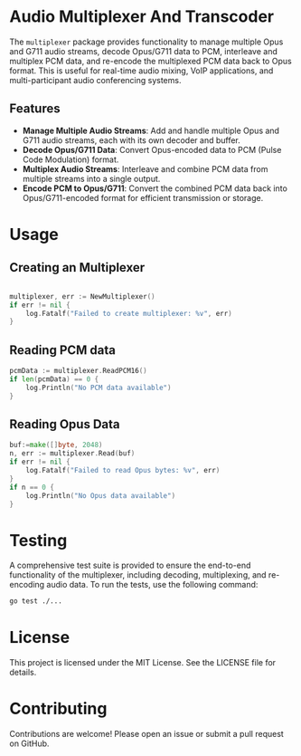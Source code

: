 # Audio Multiplexer And Transcoder

The `multiplexer` package provides functionality to manage multiple Opus and G711 audio streams, decode Opus/G711 data to PCM, interleave and multiplex PCM data, and re-encode the multiplexed PCM data back to Opus format. This is useful for real-time audio mixing, VoIP applications, and multi-participant audio conferencing systems.

## Features

- **Manage Multiple Audio Streams**: Add and handle multiple Opus and G711 audio streams, each with its own decoder and buffer.
- **Decode Opus/G711 Data**: Convert Opus-encoded data to PCM (Pulse Code Modulation) format.
- **Multiplex Audio Streams**: Interleave and combine PCM data from multiple streams into a single output.
- **Encode PCM to Opus/G711**: Convert the combined PCM data back into Opus/G711-encoded format for efficient transmission or storage.

# Usage

## Creating an Multiplexer

```go

multiplexer, err := NewMultiplexer()
if err != nil {
    log.Fatalf("Failed to create multiplexer: %v", err)
}
```

## Reading PCM data

```go
pcmData := multiplexer.ReadPCM16()
if len(pcmData) == 0 {
    log.Println("No PCM data available")
}
```

## Reading Opus Data

```go
buf:=make([]byte, 2048)
n, err := multiplexer.Read(buf)
if err != nil {
    log.Fatalf("Failed to read Opus bytes: %v", err)
}
if n == 0 {
    log.Println("No Opus data available")
}
```

# Testing

A comprehensive test suite is provided to ensure the end-to-end functionality of the multiplexer, including decoding, multiplexing, and re-encoding audio data. To run the tests, use the following command:

```sh
go test ./...
```

# License

This project is licensed under the MIT License. See the LICENSE file for details.

# Contributing

Contributions are welcome! Please open an issue or submit a pull request on GitHub.
